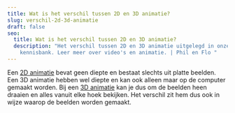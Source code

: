 ```yaml
---
title: Wat is het verschil tussen 2D en 3D animatie?
slug: verschil-2d-3d-animatie
draft: false
seo:
  title: Wat is het verschil tussen 2D en 3D animatie?
  description: "Het verschil tussen 2D en 3D animatie uitgelegd in onze
    kennisbank. Leer meer over video's en animatie. | Phil en Flo "
---
```

Een [2D animatie](https://www.philenflo.nl/2d-animatie/) bevat geen diepte en bestaat slechts uit platte beelden. Een 3D animatie hebben wel diepte en kan ook alleen maar op de computer gemaakt worden. Bij een [3D animatie](https://www.philenflo.nl/3-d-animatie-laten-maken/) kan je dus om de beelden heen draaien en alles vanuit elke hoek bekijken. Het verschil zit hem dus ook in wijze waarop de beelden worden gemaakt.